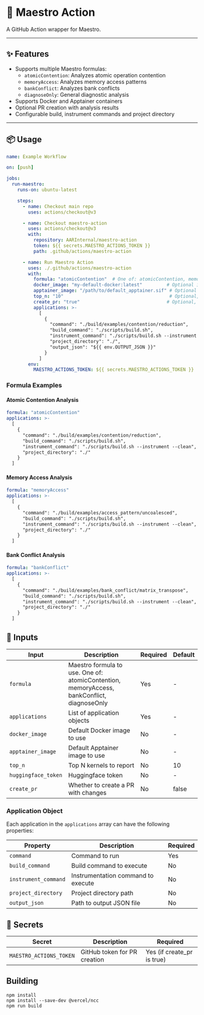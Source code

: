<!--
MIT License

Copyright (c) 2025 Advanced Micro Devices, Inc. All Rights Reserved.

Permission is hereby granted, free of charge, to any person obtaining a copy
of this software and associated documentation files (the "Software"), to deal
in the Software without restriction, including without limitation the rights
to use, copy, modify, merge, publish, distribute, sublicense, and/or sell
copies of the Software, and to permit persons to whom the Software is
furnished to do so, subject to the following conditions:

The above copyright notice and this permission notice shall be included in all
copies or substantial portions of the Software.

THE SOFTWARE IS PROVIDED "AS IS", WITHOUT WARRANTY OF ANY KIND, EXPRESS OR
IMPLIED, INCLUDING BUT NOT LIMITED TO THE WARRANTIES OF MERCHANTABILITY,
FITNESS FOR A PARTICULAR PURPOSE AND NONINFRINGEMENT. IN NO EVENT SHALL THE
AUTHORS OR COPYRIGHT HOLDERS BE LIABLE FOR ANY CLAIM, DAMAGES OR OTHER
LIABILITY, WHETHER IN AN ACTION OF CONTRACT, TORT OR OTHERWISE, ARISING FROM,
OUT OF OR IN CONNECTION WITH THE SOFTWARE OR THE USE OR OTHER DEALINGS IN THE
SOFTWARE.
-->

# 🎼 Maestro Action

A GitHub Action wrapper for Maestro.

---

## ✨ Features

- Supports multiple Maestro formulas:
  - `atomicContention`: Analyzes atomic operation contention
  - `memoryAccess`: Analyzes memory access patterns
  - `bankConflict`: Analyzes bank conflicts
  - `diagnoseOnly`: General diagnostic analysis
- Supports Docker and Apptainer containers
- Optional PR creation with analysis results
- Configurable build, instrument commands and project directory

---

## 📦 Usage

```yaml
name: Example Workflow

on: [push]

jobs:
  run-maestro:
    runs-on: ubuntu-latest

    steps:
      - name: Checkout main repo
        uses: actions/checkout@v3

      - name: Checkout maestro-action
        uses: actions/checkout@v3
        with:
          repository: AARInternal/maestro-action
          token: ${{ secrets.MAESTRO_ACTIONS_TOKEN }}
          path: .github/actions/maestro-action

      - name: Run Maestro Action
        uses: ./.github/actions/maestro-action
        with:
          formula: "atomicContention"  # One of: atomicContention, memoryAccess, bankConflict, diagnoseOnly
          docker_image: "my-default-docker:latest"         # Optional if using Docker
          apptainer_image: "/path/to/default_apptainer.sif" # Optional if using Apptainer
          top_n: "10"                                       # Optional, defaults to 10
          create_pr: "true"                                # Optional, creates PR with changes
          applications: >-
            [
              { 
                "command": "./build/examples/contention/reduction",
                "build_command": "./scripts/build.sh",
                "instrument_command": "./scripts/build.sh --instrument --clean",
                "project_directory": "./",
                "output_json": "${{ env.OUTPUT_JSON }}"
              }
            ]
        env:
          MAESTRO_ACTIONS_TOKEN: ${{ secrets.MAESTRO_ACTIONS_TOKEN }}  # Required for PR creation
```

### Formula Examples

#### Atomic Contention Analysis
```yaml
formula: "atomicContention"
applications: >-
  [
    {
      "command": "./build/examples/contention/reduction",
      "build_command": "./scripts/build.sh",
      "instrument_command": "./scripts/build.sh --instrument --clean",
      "project_directory": "./"
    }
  ]
```

#### Memory Access Analysis
```yaml
formula: "memoryAccess"
applications: >-
  [
    {
      "command": "./build/examples/access_pattern/uncoalesced",
      "build_command": "./scripts/build.sh",
      "instrument_command": "./scripts/build.sh --instrument --clean",
      "project_directory": "./"
    }
  ]
```

#### Bank Conflict Analysis
```yaml
formula: "bankConflict"
applications: >-
  [
    {
      "command": "./build/examples/bank_conflict/matrix_transpose",
      "build_command": "./scripts/build.sh",
      "instrument_command": "./scripts/build.sh --instrument --clean",
      "project_directory": "./"
    }
  ]
```

## 🔧 Inputs

| Input | Description | Required | Default |
|-------|-------------|----------|---------|
| `formula` | Maestro formula to use. One of: atomicContention, memoryAccess, bankConflict, diagnoseOnly | Yes | - |
| `applications` | List of application objects | Yes | - |
| `docker_image` | Default Docker image to use | No | - |
| `apptainer_image` | Default Apptainer image to use | No | - |
| `top_n` | Top N kernels to report | No | 10 |
| `huggingface_token` | Huggingface token | No | - |
| `create_pr` | Whether to create a PR with changes | No | false |

### Application Object

Each application in the `applications` array can have the following properties:

| Property | Description | Required |
|----------|-------------|----------|
| `command` | Command to run | Yes |
| `build_command` | Build command to execute | No |
| `instrument_command` | Instrumentation command to execute | No |
| `project_directory` | Project directory path | No |
| `output_json` | Path to output JSON file | No |

## 🔐 Secrets

| Secret | Description | Required |
|--------|-------------|----------|
| `MAESTRO_ACTIONS_TOKEN` | GitHub token for PR creation | Yes (if create_pr is true) |

## Building

```terminal
npm install
npm install --save-dev @vercel/ncc
npm run build
```
